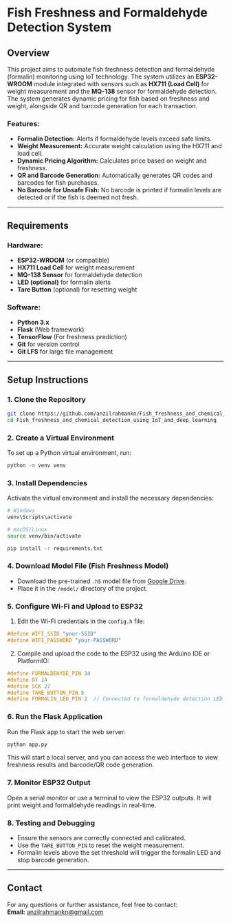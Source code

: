 
# Fish Freshness and Formaldehyde Detection System

## Overview

This project aims to automate fish freshness detection and formaldehyde (formalin) monitoring using IoT technology. The system utilizes an **ESP32-WROOM** module integrated with sensors such as **HX711 (Load Cell)** for weight measurement and the **MQ-138** sensor for formaldehyde detection. The system generates dynamic pricing for fish based on freshness and weight, alongside QR and barcode generation for each transaction.

### Features:
- **Formalin Detection:** Alerts if formaldehyde levels exceed safe limits.
- **Weight Measurement:** Accurate weight calculation using the HX711 and load cell.
- **Dynamic Pricing Algorithm:** Calculates price based on weight and freshness.
- **QR and Barcode Generation:** Automatically generates QR codes and barcodes for fish purchases.
- **No Barcode for Unsafe Fish:** No barcode is printed if formalin levels are detected or if the fish is deemed not fresh.

---

## Requirements

### Hardware:
- **ESP32-WROOM** (or compatible)
- **HX711 Load Cell** for weight measurement
- **MQ-138 Sensor** for formaldehyde detection
- **LED (optional)** for formalin alerts
- **Tare Button** (optional) for resetting weight

### Software:
- **Python 3.x**
- **Flask** (Web framework)
- **TensorFlow** (For freshness prediction)
- **Git** for version control
- **Git LFS** for large file management

---

## Setup Instructions

### 1. Clone the Repository
```bash
git clone https://github.com/anzilrahmankn/Fish_freshness_and_chemical_detection_using_IoT_and_deep_learning.git
cd Fish_freshness_and_chemical_detection_using_IoT_and_deep_learning
```

### 2. Create a Virtual Environment
To set up a Python virtual environment, run:
```bash
python -m venv venv
```

### 3. Install Dependencies
Activate the virtual environment and install the necessary dependencies:
```bash
# Windows
venv\Scripts\activate

# macOS/Linux
source venv/bin/activate

pip install -r requirements.txt
```

### 4. Download Model File (Fish Freshness Model)
- Download the pre-trained `.h5` model file from [Google Drive](<Google-Drive-Link>).
- Place it in the `/model/` directory of the project.

### 5. Configure Wi-Fi and Upload to ESP32
1. Edit the Wi-Fi credentials in the `config.h` file:
```cpp
#define WIFI_SSID "your-SSID"
#define WIFI_PASSWORD "your-PASSWORD"
```

2. Compile and upload the code to the ESP32 using the Arduino IDE or PlatformIO:
```cpp
#define FORMALDEHYDE_PIN 34
#define DT 14
#define SCK 27
#define TARE_BUTTON_PIN 5
#define FORMALIN_LED_PIN 2  // Connected to formaldehyde detection LED
```

### 6. Run the Flask Application
Run the Flask app to start the web server:
```bash
python app.py
```
This will start a local server, and you can access the web interface to view freshness results and barcode/QR code generation.

### 7. Monitor ESP32 Output
Open a serial monitor or use a terminal to view the ESP32 outputs. It will print weight and formaldehyde readings in real-time.

### 8. Testing and Debugging
- Ensure the sensors are correctly connected and calibrated.
- Use the `TARE_BUTTON_PIN` to reset the weight measurement.
- Formalin levels above the set threshold will trigger the formalin LED and stop barcode generation.

---

## Contact

For any questions or further assistance, feel free to contact:  
**Email:** anzilrahmankn@gmail.com
